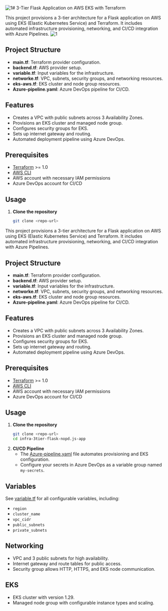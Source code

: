 ![1](https://github.com/user-attachments/assets/7baf2748-f07c-4c52-b2b0-1e106375fc31)# 3-Tier Flask Application on AWS EKS with Terraform

This project provisions a 3-tier architecture for a Flask application on AWS using EKS (Elastic Kubernetes Service) and Terraform. It includes automated infrastructure provisioning, networking, and CI/CD integration with Azure Pipelines.
![1](https://github.com/user-attachments/assets/ceedaee3-b5fb-4e98-a4f4-d6ff6a98555b)
## Project Structure

- **main.tf**: Terraform provider configuration.
- **backend.tf**: AWS provider setup.
- **variable.tf**: Input variables for the infrastructure.
- **networke.tf**: VPC, subnets, security groups, and networking resources.
- **eks-aws.tf**: EKS cluster and node group resources.
- **Azure-pipeline.yaml**: Azure DevOps pipeline for CI/CD.

## Features

- Creates a VPC with public subnets across 3 Availability Zones.
- Provisions an EKS cluster and managed node group.
- Configures security groups for EKS.
- Sets up internet gateway and routing.
- Automated deployment pipeline using Azure DevOps.

## Prerequisites

- [Terraform](https://www.terraform.io/downloads.html) >= 1.0
- [AWS CLI](https://aws.amazon.com/cli/)
- AWS account with necessary IAM permissions
- Azure DevOps account for CI/CD

## Usage

1. **Clone the repository**
   ```sh
   git clone <repo-url>


This project provisions a 3-tier architecture for a Flask application on AWS using EKS (Elastic Kubernetes Service) and Terraform. It includes automated infrastructure provisioning, networking, and CI/CD integration with Azure Pipelines.

## Project Structure

- **main.tf**: Terraform provider configuration.
- **backend.tf**: AWS provider setup.
- **variable.tf**: Input variables for the infrastructure.
- **networke.tf**: VPC, subnets, security groups, and networking resources.
- **eks-aws.tf**: EKS cluster and node group resources.
- **Azure-pipeline.yaml**: Azure DevOps pipeline for CI/CD.

## Features

- Creates a VPC with public subnets across 3 Availability Zones.
- Provisions an EKS cluster and managed node group.
- Configures security groups for EKS.
- Sets up internet gateway and routing.
- Automated deployment pipeline using Azure DevOps.

## Prerequisites

- [Terraform](https://www.terraform.io/downloads.html) >= 1.0
- [AWS CLI](https://aws.amazon.com/cli/)
- AWS account with necessary IAM permissions
- Azure DevOps account for CI/CD

## Usage

1. **Clone the repository**
   ```sh
   git clone <repo-url>
   cd infra-3tier-flask-nopd.js-app
   ```
2. **CI/CD Pipeline**
   - The [Azure-pipeline.yaml](Azure-pipeline.yaml) file automates provisioning and EKS configuration.
   - Configure your secrets in Azure DevOps as a variable group named `my-secrets`.

## Variables

See [variable.tf](variable.tf) for all configurable variables, including:
- `region`
- `cluster_name`
- `vpc_cidr`
- `public_subnets`
- `private_subnets`

## Networking

- VPC and 3 public subnets for high availability.
- Internet gateway and route tables for public access.
- Security group allows HTTP, HTTPS, and EKS node communication.

## EKS

- EKS cluster with version 1.29.
- Managed node group with configurable instance types and scaling.
